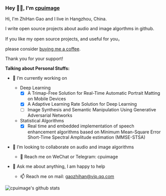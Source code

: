 ### Hey 👋🏽, I'm [cpuimage](https://www.cnblogs.com/cpuimage)

Hi, I'm ZhiHan Gao and I live in Hangzhou, China.

I write open source projects about audio and image algorthms in github. 

If you like my open source projects, and useful for you，

please consider [buying me a coffee](https://www.paypal.com/paypalme/cpuimage/5.0).

Thank you for your support!

**Talking about Personal Stuffs:**

- 🌱 I’m currently working on  
    * Deep Learning  
         - [x] A Trimap-Free Solution for Real-Time Automatic Portrait Matting on Mobile Devices
         - [x] A Adaptive Learning Rate Solution for Deep Learning
         - [ ] Image Synthesis and Semantic Manipulation Using Generative Adversarial Networks
    * Statistical Algorithms  
         - [x] Real time and embedded implementation of speech enhancement algorithms based on Minimum Mean-Square Error Short-Time Spectral Amplitude estimation (MMSE-STSA)
- 👯 I’m looking to collaborate on audio and image algorithms
    - 🤔 Reach me on WeChat or Telegram: cpuimage
    
- 💬 Ask me about anything, I am happy to help
    - 📫 Reach me on mail: gaozhihan@vip.qq.com

![cpuimage's github stats](https://github-readme-stats.vercel.app/api?username=cpuimage&show_icons=true&hide_border=true)
